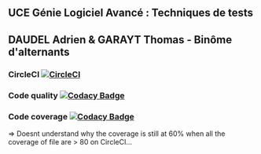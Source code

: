 ## UCE Génie Logiciel Avancé : Techniques de tests

## DAUDEL Adrien & GARAYT Thomas - Binôme d'alternants


### CircleCI [![CircleCI](https://circleci.com/gh/Thomas-Garayt/ceri-m1-test.svg?style=svg)](https://circleci.com/gh/Thomas-Garayt/ceri-m1-test)

### Code quality [![Codacy Badge](https://api.codacy.com/project/badge/Grade/765a8eb62b93424d8319029b841d0c7b)](https://www.codacy.com/app/Thomas-Garayt/ceri-m1-test?utm_source=github.com&amp;utm_medium=referral&amp;utm_content=Thomas-Garayt/ceri-m1-test&amp;utm_campaign=Badge_Grade)

### Code coverage [![Codacy Badge](https://api.codacy.com/project/badge/Coverage/765a8eb62b93424d8319029b841d0c7b)](https://www.codacy.com/app/Thomas-Garayt/ceri-m1-test?utm_source=github.com&utm_medium=referral&utm_content=Thomas-Garayt/ceri-m1-test&utm_campaign=Badge_Coverage)
=> Doesnt understand why the coverage is still at 60% when all the coverage of file are > 80 on CircleCI...